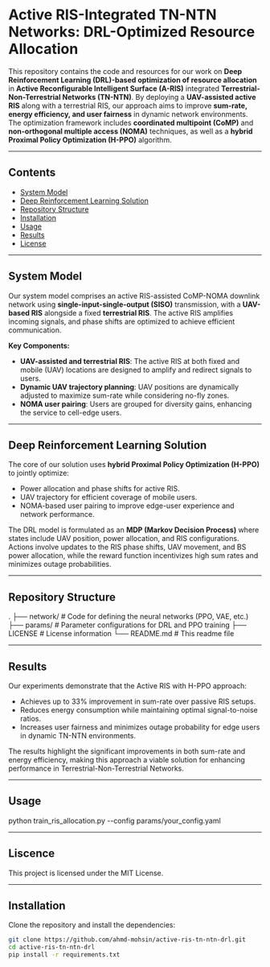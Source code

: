 # Active RIS-Integrated TN-NTN Networks: DRL-Optimized Resource Allocation

This repository contains the code and resources for our work on **Deep Reinforcement Learning (DRL)-based optimization of resource allocation** in **Active Reconfigurable Intelligent Surface (A-RIS)** integrated **Terrestrial-Non-Terrestrial Networks (TN-NTN)**. By deploying a **UAV-assisted active RIS** along with a terrestrial RIS, our approach aims to improve **sum-rate, energy efficiency, and user fairness** in dynamic network environments. The optimization framework includes **coordinated multipoint (CoMP)** and **non-orthogonal multiple access (NOMA)** techniques, as well as a **hybrid Proximal Policy Optimization (H-PPO)** algorithm.

---

## Contents
- [System Model](#system-model)
- [Deep Reinforcement Learning Solution](#deep-reinforcement-learning-solution)
- [Repository Structure](#repository-structure)
- [Installation](#installation)
- [Usage](#usage)
- [Results](#results)
- [License](#license)

---

## System Model
Our system model comprises an active RIS-assisted CoMP-NOMA downlink network using **single-input-single-output (SISO)** transmission, with a **UAV-based RIS** alongside a fixed **terrestrial RIS**. The active RIS amplifies incoming signals, and phase shifts are optimized to achieve efficient communication.

**Key Components:**
- **UAV-assisted and terrestrial RIS**: The active RIS at both fixed and mobile (UAV) locations are designed to amplify and redirect signals to users.
- **Dynamic UAV trajectory planning**: UAV positions are dynamically adjusted to maximize sum-rate while considering no-fly zones.
- **NOMA user pairing**: Users are grouped for diversity gains, enhancing the service to cell-edge users.

---

## Deep Reinforcement Learning Solution
The core of our solution uses **hybrid Proximal Policy Optimization (H-PPO)** to jointly optimize:
- Power allocation and phase shifts for active RIS.
- UAV trajectory for efficient coverage of mobile users.
- NOMA-based user pairing to improve edge-user experience and network performance.

The DRL model is formulated as an **MDP (Markov Decision Process)** where states include UAV position, power allocation, and RIS configurations. Actions involve updates to the RIS phase shifts, UAV movement, and BS power allocation, while the reward function incentivizes high sum rates and minimizes outage probabilities.

---

## Repository Structure
. ├── network/ # Code for defining the neural networks (PPO, VAE, etc.) ├── params/ # Parameter configurations for DRL and PPO training ├── LICENSE # License information └── README.md # This readme file


---

## Results
Our experiments demonstrate that the Active RIS with H-PPO approach:

- Achieves up to 33% improvement in sum-rate over passive RIS setups.
- Reduces energy consumption while maintaining optimal signal-to-noise ratios.
- Increases user fairness and minimizes outage probability for edge users in dynamic TN-NTN environments.

The results highlight the significant improvements in both sum-rate and energy efficiency, making this approach a viable solution for enhancing performance in Terrestrial-Non-Terrestrial Networks.


---

## Usage
python train_ris_allocation.py --config params/your_config.yaml


---


## Liscence
This project is licensed under the MIT License.


---


## Installation
Clone the repository and install the dependencies:

```bash
git clone https://github.com/ahmd-mohsin/active-ris-tn-ntn-drl.git
cd active-ris-tn-ntn-drl
pip install -r requirements.txt









